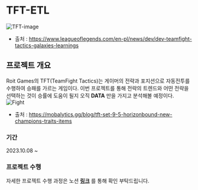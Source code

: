 # TFT-ETL


![TFT-image](https://images.contentstack.io/v3/assets/blt731acb42bb3d1659/blt7ae72d6209b979a7/5e6189bc18d3347ceffbbd7b/TFT.S3_GALAXIES.ARTICLE-2.jpg)
- 출처 : https://www.leagueoflegends.com/en-pl/news/dev/dev-teamfight-tactics-galaxies-learnings

## 프로젝트 개요
Roit Games의 TFT(TeamFight Tactics)는 게이머의 전략과 포지션으로 자동전투를 수행하여 승패를 가르는 게임이다.
이번 프로젝트를 통해 전략의 트렌드와 어떤 전략을 선택하는 것이 승률에 도움이 될지 오직 **DATA** 만을 가지고 분석해볼 예정이다.
![Fight](https://cdnportal.mobalytics.gg/production/2023/08/06c36886-tft-set-9.5-ixtal.jpeg)
  - 출처 : https://mobalytics.gg/blog/tft-set-9-5-horizonbound-new-champions-traits-items
### 기간
2023.10.08 ~


### 프로젝트 수행
자세한 프로젝트 수행 과정은 노션 **[링크](https://lizard-dive-9a3.notion.site/TFT-ETL-Project-7c7553873f0f40b3a82c0a309bc01c7d?pvs=4)** 를 통해 확인 부탁드립니다.
